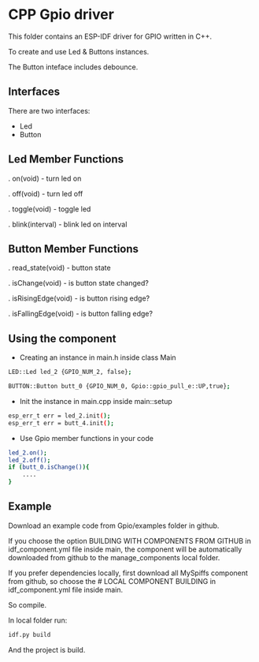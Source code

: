 # CPP Gpio driver
This folder contains an ESP-IDF driver for GPIO written in C++.

To create and use Led & Buttons instances.

The Button inteface includes debounce.

## Interfaces
There are two interfaces:
- Led
- Button

## Led Member Functions
. on(void) - turn led on

. off(void) - turn led off

. toggle(void) - toggle led

. blink(interval) - blink led on interval

## Button Member Functions
. read_state(void) - button state

. isChange(void) - is button state  changed?

. isRisingEdge(void) - is button 
rising edge?

. isFallingEdge(void) - is button falling edge?


## Using the component
- Creating an instance in main.h inside class Main
```bash
LED::Led led_2 {GPIO_NUM_2, false};

BUTTON::Button butt_0 {GPIO_NUM_0, Gpio::gpio_pull_e::UP,true};
``````

- Init the instance in main.cpp inside main::setup
```bash
esp_err_t err = led_2.init();
esp_err_t err = butt_4.init();
``````
- Use Gpio member functions in your code
```bash
led_2.on();
led_2.off();
if (butt_0.isChange()){
    ....
}
```

## Example
Download an example code from Gpio/examples folder in github.


If you choose the option BUILDING WITH COMPONENTS FROM GITHUB in idf_component.yml file inside main, the component will be automatically downloaded from github to the manage_components local folder.

If you prefer dependencies locally, first download all MySpiffs component from github, so choose the # LOCAL COMPONENT BUILDING  in idf_component.yml file inside main. 

So compile.

In local folder run:
```bash
idf.py build
```

And the project is build.







